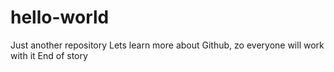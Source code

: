 # hello-world
Just another repository
Lets learn more about Github, zo everyone will work with it
End of story
